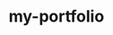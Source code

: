 # my-portfolio
<!DOCTYPE html>
<html lang="en">
<head>
    <meta charset="UTF-8">
    <meta name="viewport" content="width=device-width, initial-scale=1.0">
    <title>My Portfolio</title>
    <style>
        /* Reset CSS */
        * {
            margin: 0;
            padding: 0;
            box-sizing: border-box;
        }
        
        body {
            font-family: Arial, sans-serif;
            line-height: 1.6;
        }
        
        .container {
            width: 90%;
            margin: auto;
            overflow: hidden;
        }

        header {
            background: #333;
            color: #fff;
            padding: 1rem 0;
        }

        header .logo {
            float: left;
        }

        header nav {
            float: right;
        }

        header nav a {
            color: #fff;
            text-decoration: none;
            padding: 0.5rem 1rem;
        }

        header nav a:hover {
            background: #555;
        }

        .hero {
            background: #f4f4f4;
            padding: 2rem 0;
            text-align: center;
        }

        .about,
        .portfolio,
        .contact {
            padding: 2rem 0;
        }

        .about img {
            max-width: 100%;
            height: auto;
        }

        .portfolio-item {
            float: left;
            width: 30%;
            margin: 1.66%;
            background: #f4f4f4;
            padding: 1rem;
            text-align: center;
        }

        .portfolio-item img {
            max-width: 100%;
            height: auto;
        }

        .portfolio-item h3 {
            margin-top: 1rem;
        }

        .footer {
            background: #333;
            color: #fff;
            text-align: center;
            padding: 1rem 0;
            clear: both;
        }

        /* Media Queries */
        @media (max-width: 600px) {
            header .logo, header nav {
                float: none;
                text-align: center;
            }

            .portfolio-item {
                width: 100%;
                margin: 0 0 1rem 0;
            }
        }

        @media (min-width: 601px) and (max-width: 1024px) {
            .portfolio-item {
                width: 45%;
                margin: 2.5%;
            }
        }
    </style>
</head>
<body>
    <header class="container">
        <div class="logo">
            <h1>My Portfolio</h1>
        </div>
        <nav>
            <a href="#about">About</a>
            <a href="#portfolio">Portfolio</a>
            <a href="#contact">Contact</a>
        </nav>
    </header>

    <section class="hero">
        <h2>Welcome to My Portfolio</h2>
        <p>Discover my work and projects</p>
    </section>

    <section id="about" class="about container">
        <h2>About Me</h2>
        <p>Hi, I'm a web developer with a passion for creating beautiful and functional websites.</p>
    </section>

    <section id="portfolio" class="portfolio container">
        <h2>My Work</h2>
        <div class="portfolio-item">
            <img src="https://via.placeholder.com/150" alt="Portfolio Item 1">
            <h3>Project 1</h3>
            <p>Website Design</p>
        </div>
        <div class="portfolio-item">
            <img src="https://via.placeholder.com/150" alt="Portfolio Item 2">
            <h3>Project 2</h3>
            <p>Logo Design</p>
        </div>
        <div class="portfolio-item">
            <img src="https://via.placeholder.com/150" alt="Portfolio Item 3">
            <h3>Project 3</h3>
            <p>Mobile App UI</p>
        </div>
        <div class="portfolio-item">
            <img src="https://via.placeholder.com/150" alt="Portfolio Item 4">
            <h3>Project 4</h3>
            <p>Ad Banner Design</p>
        </div>
        <div class="portfolio-item">
            <img src="https://via.placeholder.com/150" alt="Portfolio Item 5">
            <h3>Project 5</h3>
            <p>Photo Editing</p>
        </div>
        <div class="portfolio-item">
            <img src="https://via.placeholder.com/150" alt="Portfolio Item 6">
            <h3>Project 6</h3>
            <p>Illustration</p>
        </div>
    </section>

    <section id="contact" class="contact container">
        <h2>Contact Me</h2>
        <p>You can reach me at <a href="mailto:example@example.com">example@example.com</a>.</p>
    </section>

    <footer class="footer">
        <p>Follow me on social media</p>
        <a href="#">Twitter</a> | <a href="#">LinkedIn</a> | <a href="#">GitHub</a>
    </footer>
</body>
</html>
